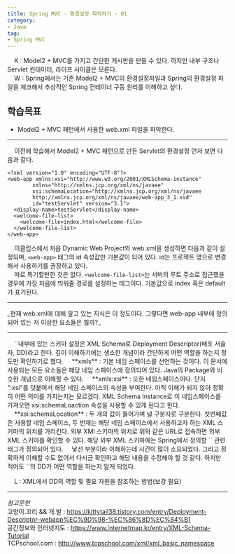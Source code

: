 ```yaml
---
title: Spring MVC - 환경설정 파악하기 - 01
category:
- Java
tag:
- Spring MVC
---
```


&nbsp;&nbsp;&nbsp;&nbsp;K : Model2 + MVC를 가지고 간단한 게시판을 만들 수 있다. 하지만 내부 구조나 Servlet 컨테이터, 라이프 사이클은 모른다.   
&nbsp;&nbsp;&nbsp;&nbsp;W : Spring에서는 기존 Model2 + MVC의 환경설정파일과 Spring의 환경설정 파일을 체크해서 추상적인 Spring 컨테이너 구동 원리를 이해하고 싶다.

## 학습목표
- Model2 + MVC 패턴에서 사용한 web.xml 파일을 파악한다.
<hr/>

&nbsp;&nbsp;&nbsp;&nbsp;이전에 학습해서 Model2 + MVC 패턴으로 만든 Servlet의 환경설정 먼저 보면 다음과 같다. 

```
<?xml version="1.0" encoding="UTF-8"?>
<web-app xmlns:xsi="http://www.w3.org/2001/XMLSchema-instance"
        xmlns="http://xmlns.jcp.org/xml/ns/javaee"
        xsi:schemaLocation="http://xmlns.jcp.org/xml/ns/javaee
        http://xmlns.jcp.org/xml/ns/javaee/web-app_3_1.xsd"
        id="testServlet" version="3.1">
  <display-name>testServlet</display-name>
  <welcome-file-list>
    <welcome-file>index.html</welcome-file>
  </welcome-file-list>
</web-app>
```
&nbsp;&nbsp;&nbsp;&nbsp;이클립스에서 처음 Dynamic Web Project와 web.xml을 생성하면 다음과 같이 설정되며, `<web-app>` 태그의 id 속성값만 기본값이 되어 있다. id는 프로젝트 명으로 변경해서 사용하기를 권장하고 있다.  
&nbsp;&nbsp;&nbsp;&nbsp;따로 특기할만한 것은 없다. `<welcome-file-list>`는 서버의 루트 주소로 접근했을 경우에 가장 처음에 띄워줄 경로를 설정하는 태그이다. 기본값으로 index 혹은 default가 표기된다.  
<hr/>
_현재 web.xml에 대해 알고 있는 지식은 이 정도이다. 그렇다면 web-app 내부에 정의되어 있는 저 이상한 요소들은 뭘까?_
<hr/>
&nbsp;&nbsp;&nbsp;&nbsp;`<web-app>`내부에 있는 스키마 설정은 XML Schema로 Deployment Descriptor(배포 서술자, DD)라고 한다. 깊이 이해하기에는 생소한 개념이라 간단하게 어떤 역할을 하는지 정도만 확인하기로 했다.  
&nbsp;&nbsp;&nbsp;&nbsp;**xmls** : 기본 네임 스페이스를 선언하는 것이다. 이 문서에 사용되는 모든 요소들은 해당 네임 스페이스에 정의되어 있다. Java의 Package와 비슷한 개념으로 이해할 수 있다.  
&nbsp;&nbsp;&nbsp;&nbsp;**xmls:xsi** : 또한 네임스페이스이다. 단지 ":xsi"를 덧붙여서 해당 네임 스페이스의 속성을 부여한다. 아직 이해가 되지 않아 정확히 어떤 의미를 가지는지는 모르겠다. XML Schema Instance로 이 네임스페이스를 가져오면 xsi:schemaLoaction 속성을 사용할 수 있게 된다고 한다.  
&nbsp;&nbsp;&nbsp;&nbsp;**xsi:schemaLocation** : 두 개의 값이 들어가며 널 구분자로 구분한다. 첫번째값은 사용할 네임 스페이스, 두 번재는 해당 네임 스페이스에서 사용하고자 하는 XML 스키마의 위치를 가리킨다. 외부 XMl 스키마의 위치로 위와 같은 URL로 접속하면 외부 XML 스키마를 확인할 수 있다. 해당 외부 XML 스키마에는 Spring에서 정의할 `<Servlet>` 관련 태그가 정의되어 있다.  
&nbsp;&nbsp;&nbsp;&nbsp;낯선 부분이라 이해하는데 시간이 많이 소요되었다. 그리고 정확하게 이해할 수도 없어서 다시금 확인하고 해당 내용을 수정해야 할 것 같다. 하지만 적어도 `<web-app>`의 DD가 어떤 역할을 하는지 알게 되었다.  

&nbsp;&nbsp;&nbsp;&nbsp;L : XML에서 DD의 역할 및 필요 자원을 참조하는 방법(보강 필요)


<hr/>

_참고문헌_  
고양이.꼬리 && 개.발 : <https://kittytail38.tistory.com/entry/Deployment-Descriptor-webapp%EC%9D%98-%EC%86%8D%EC%84%B1>  
공간정보와 인터넷지도 : <https://www.internetmap.kr/entry/XML-Schema-Tutorial>  
TCPschool.com : <http://www.tcpschool.com/xml/xml_basic_namespace>